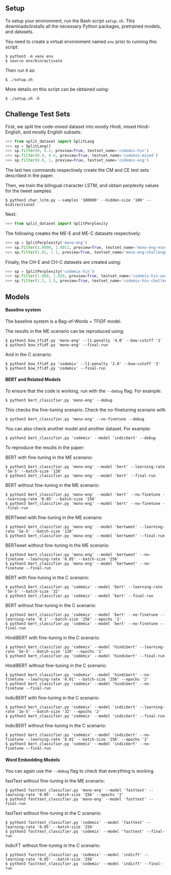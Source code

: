 ## Setup

To setup your environment, run the Bash script `setup.sh`.
This downloads/installs all the necessary Python packages, pretrained models, and datasets.

You need to create a virtual environment named `env` prior to running this script:
```
$ python3 -m venv env
$ source env/bin/activate
```

Then run it as:
```
$ ./setup.sh
```

More details on this script can be obtained using:
```
$ ./setup.sh -h
```

## Challenge Test Sets

First, we split the code-mixed dataset into mostly Hindi, mixed Hindi-English, and mostly English subsets:
```python
>>> from split_dataset import SplitLang
>>> sp = SplitLang()
>>> sp.filter(0, 0.2, preview=True, testset_name='codemix-hin')
>>> sp.filter(0.4, 0.6, preview=True, testset_name='codemix-mixed')
>>> sp.filter(0.8, 1, preview=True, testset_name='codemix-eng')
```
The last two commands respectively create the CM and CE test sets described in the paper.

Then, we train the bilingual character LSTM, and obtain perplexity values for the tweet samples:
```
$ python3 char_lstm.py --samples '100000' --hidden-size '100' --bidirectional
```

Next:
```python
>>> from split_dataset import SplitPerplexity
```

The following creates the ME-E and ME-C datasets respectively:
```python
>>> sp = SplitPerplexity('mono-eng')
>>> sp.filter(1.0000, 1.0012, preview=True, testset_name='mono-eng-easy')
>>> sp.filter(1.01, 1.1, preview=True, testset_name='mono-eng-challenge')
```

Finally, the CH-E and CH-C datasets are created using:
```python
>>> sp = SplitPerplexity('codemix-hin')
>>> sp.filter(1.000, 1.020, preview=True, testset_name='codemix-hin-easy')
>>> sp.filter(1.2, 1.5, preview=True, testset_name='codemix-hin-challenge')
```

## Models

#### Baseline system

The baseline system is a Bag-of-Words + TFIDF model.

The results in the ME scenario can be reproduced using:
```
$ python3 bow_tfidf.py 'mono-eng' --l1-penalty '4.0' --bow-cutoff '1'
$ python3 bow_tfidf.py 'mono-eng' --final-run
```

And in the C scenario:
```
$ python3 bow_tfidf.py 'codemix' --l1-penalty '2.0' --bow-cutoff '3'
$ python3 bow_tfidf.py 'codemix' --final-run
```

#### BERT and Related Models

To ensure that the code is working, run with the `--debug` flag. For example:
```
$ python3 bert_classifier.py 'mono-eng' --debug
```
This checks the fine-tuning scenario. Check the no-finetuning scenario with
```
$ python3 bert_classifier.py 'mono-eng' --no-finetune --debug
```
You can also check another model and another dataset. For example:
```
$ python3 bert_classifier.py 'codemix' --model 'indicbert' --debug
```

To reproduce the results in the paper:

BERT with fine-tuning in the ME scenario:
```
$ python3 bert_classifier.py 'mono-eng' --model 'bert' --learning-rate '5e-5' --batch-size '128'
$ python3 bert_classifier.py 'mono-eng' --model 'bert' --final-run
```

BERT without fine-tuning in the ME scenario:
```
$ python3 bert_classifier.py 'mono-eng' --model 'bert' --no-finetune --learning-rate '0.05' --batch-size '256'
$ python3 bert_classifier.py 'mono-eng' --model 'bert' --no-finetune --final-run
```

BERTweet with fine-tuning in the ME scenario:
```
$ python3 bert_classifier.py 'mono-eng' --model 'bertweet' --learning-rate '5e-5' --batch-size '128'
$ python3 bert_classifier.py 'mono-eng' --model 'bertweet' --final-run
```

BERTweet without fine-tuning in the ME scenario:
```
$ python3 bert_classifier.py 'mono-eng' --model 'bertweet' --no-finetune --learning-rate '0.05' --batch-size '256'
$ python3 bert_classifier.py 'mono-eng' --model 'bertweet' --no-finetune --final-run
```

BERT with fine-tuning in the C scenario:
```
$ python3 bert_classifier.py 'codemix' --model 'bert' --learning-rate '5e-5' --batch-size '32'
$ python3 bert_classifier.py 'codemix' --model 'bert' --final-run
```

BERT without fine-tuning in the C scenario:
```
$ python3 bert_classifier.py 'codemix' --model 'bert' --no-finetune --learning-rate '0.1' --batch-size '256' --epochs '2'
$ python3 bert_classifier.py 'codemix' --model 'bert' --no-finetune --final-run
```

HindiBERT with fine-tuning in the C scenario:
```
$ python3 bert_classifier.py 'codemix' --model 'hindibert' --learning-rate '5e-5' --batch-size '128' --epochs '2'
$ python3 bert_classifier.py 'codemix' --model 'hindibert' --final-run
```

HindiBERT without fine-tuning in the C scenario:
```
$ python3 bert_classifier.py 'codemix' --model 'hindibert' --no-finetune --learning-rate '0.01' --batch-size '256' --epochs '2'
$ python3 bert_classifier.py 'codemix' --model 'hindibert' --no-finetune --final-run
```

IndicBERT with fine-tuning in the C scenario:
```
$ python3 bert_classifier.py 'codemix' --model 'indicbert' --learning-rate '1e-5' --batch-size '32' --epochs '2'
$ python3 bert_classifier.py 'codemix' --model 'indicbert' --final-run
```

IndicBERT without fine-tuning in the C scenario:
```
$ python3 bert_classifier.py 'codemix' --model 'indicbert' --no-finetune --learning-rate '0.01' --batch-size '256' --epochs '2'
$ python3 bert_classifier.py 'codemix' --model 'indicbert' --no-finetune --final-run
```

#### Word Embedding Models

You can again use the `--debug` flag to check that everything is working.

fastText without fine-tuning in the ME scenario:
```
$ python3 fasttext_classifier.py 'mono-eng' --model 'fasttext' --learning-rate '0.05' --batch-size '256' --epochs '2'
$ python3 fasttext_classifier.py 'mono-eng' --model 'fasttext' --final-run
```

fastText without fine-tuning in the C scenario:
```
$ python3 fasttext_classifier.py 'codemix' --model 'fasttext' --learning-rate '0.05' --batch-size '256'
$ python3 fasttext_classifier.py 'codemix' --model 'fasttext' --final-run
```

IndicFT without fine-tuning in the C scenario:
```
$ python3 fasttext_classifier.py 'codemix' --model 'indicft' --learning-rate '0.05' --batch-size '256'
$ python3 fasttext_classifier.py 'codemix' --model 'indicft' --final-run
```
